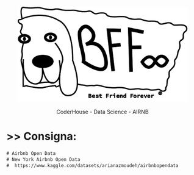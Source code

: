<p align="center">
  <p align="center">    
    <img src="https://github.com/JesusRamirezGamarra/signature/blob/main/public/img/Logo_Negro.png" alt="BFFs" height="250">    
  </p>
  <p align="center">
     CoderHouse - Data Science - AIRNB
  </p>
</p>


# >> Consigna: 

 ```
# Airbnb Open Data
# New York Airbnb Open Data
#  https://www.kaggle.com/datasets/arianazmoudeh/airbnbopendata
 ```